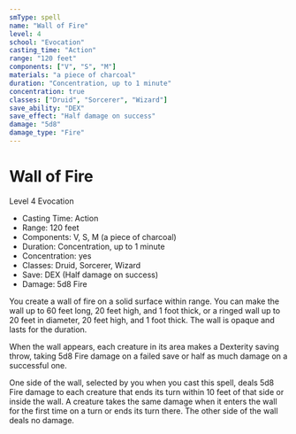 ```yaml
---
smType: spell
name: "Wall of Fire"
level: 4
school: "Evocation"
casting_time: "Action"
range: "120 feet"
components: ["V", "S", "M"]
materials: "a piece of charcoal"
duration: "Concentration, up to 1 minute"
concentration: true
classes: ["Druid", "Sorcerer", "Wizard"]
save_ability: "DEX"
save_effect: "Half damage on success"
damage: "5d8"
damage_type: "Fire"
---
```


# Wall of Fire
Level 4 Evocation

- Casting Time: Action
- Range: 120 feet
- Components: V, S, M (a piece of charcoal)
- Duration: Concentration, up to 1 minute
- Concentration: yes
- Classes: Druid, Sorcerer, Wizard
- Save: DEX (Half damage on success)
- Damage: 5d8 Fire

You create a wall of fire on a solid surface within range. You can make the wall up to 60 feet long, 20 feet high, and 1 foot thick, or a ringed wall up to 20 feet in diameter, 20 feet high, and 1 foot thick. The wall is opaque and lasts for the duration.

When the wall appears, each creature in its area makes a Dexterity saving throw, taking 5d8 Fire damage on a failed save or half as much damage on a successful one.

One side of the wall, selected by you when you cast this spell, deals 5d8 Fire damage to each creature that ends its turn within 10 feet of that side or inside the wall. A creature takes the same damage when it enters the wall for the first time on a turn or ends its turn there. The other side of the wall deals no damage.
